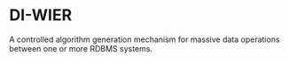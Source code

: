 # DI-WIER

A controlled algorithm generation mechanism for massive data operations between one or more RDBMS systems.